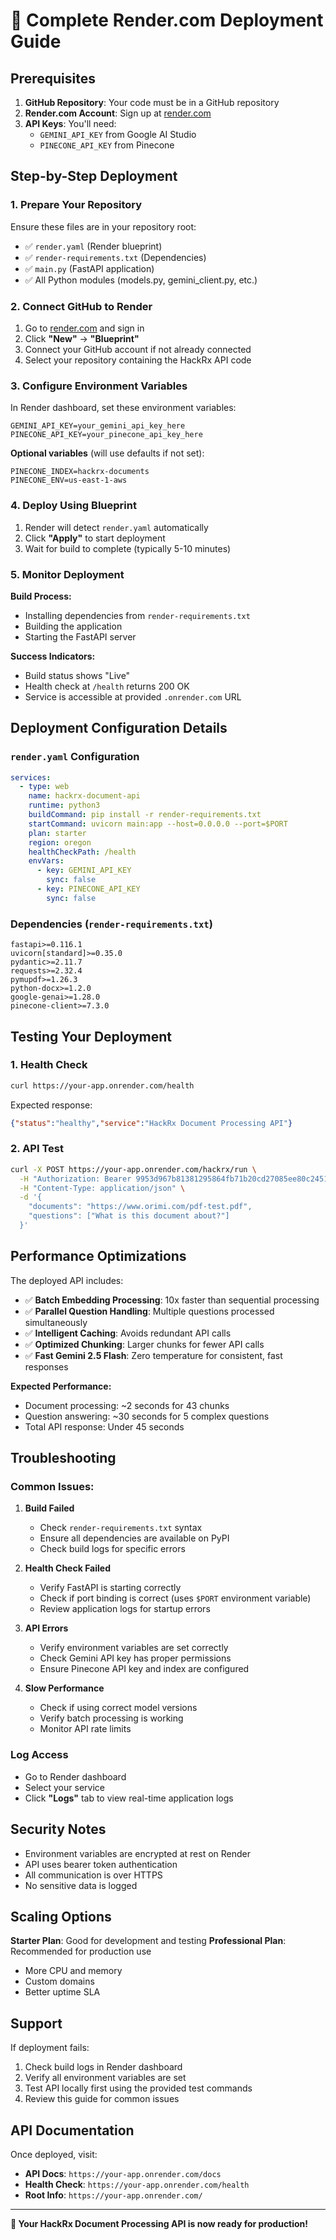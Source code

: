 # 🚀 Complete Render.com Deployment Guide

## Prerequisites

1. **GitHub Repository**: Your code must be in a GitHub repository
2. **Render.com Account**: Sign up at [render.com](https://render.com)
3. **API Keys**: You'll need:
   - `GEMINI_API_KEY` from Google AI Studio
   - `PINECONE_API_KEY` from Pinecone

## Step-by-Step Deployment

### 1. Prepare Your Repository

Ensure these files are in your repository root:
- ✅ `render.yaml` (Render blueprint)
- ✅ `render-requirements.txt` (Dependencies)
- ✅ `main.py` (FastAPI application)
- ✅ All Python modules (models.py, gemini_client.py, etc.)

### 2. Connect GitHub to Render

1. Go to [render.com](https://render.com) and sign in
2. Click **"New"** → **"Blueprint"**
3. Connect your GitHub account if not already connected
4. Select your repository containing the HackRx API code

### 3. Configure Environment Variables

In Render dashboard, set these environment variables:

```
GEMINI_API_KEY=your_gemini_api_key_here
PINECONE_API_KEY=your_pinecone_api_key_here
```

**Optional variables** (will use defaults if not set):
```
PINECONE_INDEX=hackrx-documents
PINECONE_ENV=us-east-1-aws
```

### 4. Deploy Using Blueprint

1. Render will detect `render.yaml` automatically
2. Click **"Apply"** to start deployment
3. Wait for build to complete (typically 5-10 minutes)

### 5. Monitor Deployment

**Build Process:**
- Installing dependencies from `render-requirements.txt`
- Building the application
- Starting the FastAPI server

**Success Indicators:**
- Build status shows "Live"
- Health check at `/health` returns 200 OK
- Service is accessible at provided `.onrender.com` URL

## Deployment Configuration Details

### `render.yaml` Configuration
```yaml
services:
  - type: web
    name: hackrx-document-api
    runtime: python3
    buildCommand: pip install -r render-requirements.txt
    startCommand: uvicorn main:app --host=0.0.0.0 --port=$PORT
    plan: starter
    region: oregon
    healthCheckPath: /health
    envVars:
      - key: GEMINI_API_KEY
        sync: false
      - key: PINECONE_API_KEY  
        sync: false
```

### Dependencies (`render-requirements.txt`)
```
fastapi>=0.116.1
uvicorn[standard]>=0.35.0
pydantic>=2.11.7
requests>=2.32.4
pymupdf>=1.26.3
python-docx>=1.2.0
google-genai>=1.28.0
pinecone-client>=7.3.0
```

## Testing Your Deployment

### 1. Health Check
```bash
curl https://your-app.onrender.com/health
```

Expected response:
```json
{"status":"healthy","service":"HackRx Document Processing API"}
```

### 2. API Test
```bash
curl -X POST https://your-app.onrender.com/hackrx/run \
  -H "Authorization: Bearer 9953d967b81381295864fb71b20cd27085ee80c24512eeabce64f3f921bb009d" \
  -H "Content-Type: application/json" \
  -d '{
    "documents": "https://www.orimi.com/pdf-test.pdf",
    "questions": ["What is this document about?"]
  }'
```

## Performance Optimizations

The deployed API includes:
- ✅ **Batch Embedding Processing**: 10x faster than sequential processing
- ✅ **Parallel Question Handling**: Multiple questions processed simultaneously
- ✅ **Intelligent Caching**: Avoids redundant API calls
- ✅ **Optimized Chunking**: Larger chunks for fewer API calls
- ✅ **Fast Gemini 2.5 Flash**: Zero temperature for consistent, fast responses

**Expected Performance:**
- Document processing: ~2 seconds for 43 chunks
- Question answering: ~30 seconds for 5 complex questions
- Total API response: Under 45 seconds

## Troubleshooting

### Common Issues:

1. **Build Failed**
   - Check `render-requirements.txt` syntax
   - Ensure all dependencies are available on PyPI
   - Check build logs for specific errors

2. **Health Check Failed**
   - Verify FastAPI is starting correctly
   - Check if port binding is correct (uses `$PORT` environment variable)
   - Review application logs for startup errors

3. **API Errors**
   - Verify environment variables are set correctly
   - Check Gemini API key has proper permissions
   - Ensure Pinecone API key and index are configured

4. **Slow Performance**
   - Check if using correct model versions
   - Verify batch processing is working
   - Monitor API rate limits

### Log Access
- Go to Render dashboard
- Select your service
- Click **"Logs"** tab to view real-time application logs

## Security Notes

- Environment variables are encrypted at rest on Render
- API uses bearer token authentication
- All communication is over HTTPS
- No sensitive data is logged

## Scaling Options

**Starter Plan**: Good for development and testing
**Professional Plan**: Recommended for production use
- More CPU and memory
- Custom domains
- Better uptime SLA

## Support

If deployment fails:
1. Check build logs in Render dashboard
2. Verify all environment variables are set
3. Test API locally first using the provided test commands
4. Review this guide for common issues

## API Documentation

Once deployed, visit:
- **API Docs**: `https://your-app.onrender.com/docs`
- **Health Check**: `https://your-app.onrender.com/health`
- **Root Info**: `https://your-app.onrender.com/`

---

**🎉 Your HackRx Document Processing API is now ready for production!**